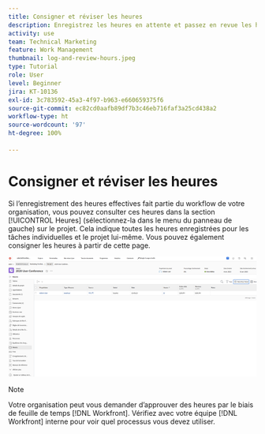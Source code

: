 ```yaml
---
title: Consigner et réviser les heures
description: Enregistrez les heures en attente et passez en revue les heures consignées avant de fermer le projet dans  [!DNL  Workfront].
activity: use
team: Technical Marketing
feature: Work Management
thumbnail: log-and-review-hours.jpeg
type: Tutorial
role: User
level: Beginner
jira: KT-10136
exl-id: 3c783592-45a3-4f97-b963-e660659375f6
source-git-commit: ec82cd0aafb89df7b3c46eb716faf3a25cd438a2
workflow-type: ht
source-wordcount: '97'
ht-degree: 100%

---
```


# Consigner et réviser les heures

Si l’enregistrement des heures effectives fait partie du workflow de votre organisation, vous pouvez consulter ces heures dans la section [!UICONTROL Heures] (sélectionnez-la dans le menu du panneau de gauche) sur le projet. Cela indique toutes les heures enregistrées pour les tâches individuelles et le projet lui-même. Vous pouvez également consigner les heures à partir de cette page.

![Page Heures affichant les entrées d’heure](assets/planner-fund-log-and-review-hours.png)

>[!NOTE]
>
>Votre organisation peut vous demander d’approuver des heures par le biais de feuille de temps [!DNL Workfront]. Vérifiez avec votre équipe [!DNL Workfront] interne pour voir quel processus vous devez utiliser.

<!---
learn more url
Log time
--->
